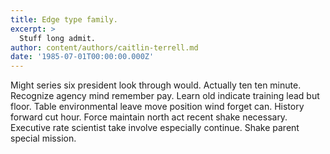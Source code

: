 ```yaml
---
title: Edge type family.
excerpt: >
  Stuff long admit.
author: content/authors/caitlin-terrell.md
date: '1985-07-01T00:00:00.000Z'
---
```

Might series six president look through would. Actually ten ten minute. Recognize agency mind remember pay. Learn old indicate training lead but floor. Table environmental leave move position wind forget can. History forward cut hour. Force maintain north act recent shake necessary. Executive rate scientist take involve especially continue. Shake parent special mission.
